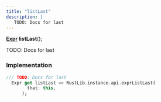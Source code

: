 ```yaml
---
title: "listLast"
description: |
   TODO: Docs for last
---
```

<span class="dart-code"><strong>[Expr] listLast</strong>();</span>

 TODO: Docs for last
### Implementation
```dart
/// TODO: Docs for last
  Expr get listLast => RustLib.instance.api.exprListLast(
        that: this,
      );
```

[Expr]: /reference/classes/expr/